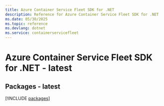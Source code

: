 ```yaml
---
title: Azure Container Service Fleet SDK for .NET
description: Reference for Azure Container Service Fleet SDK for .NET
ms.date: 05/30/2025
ms.topic: reference
ms.devlang: dotnet
ms.service: containerservicefleet
---
```

# Azure Container Service Fleet SDK for .NET - latest
## Packages - latest
[!INCLUDE [packages](container-service-fleet-index.md)]